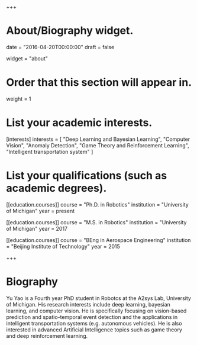 +++
# About/Biography widget.

date = "2016-04-20T00:00:00"
draft = false

widget = "about"

# Order that this section will appear in.
weight = 1

# List your academic interests.
[interests]
  interests = [
    "Deep Learning and Bayesian Learning",
    "Computer Vision",
    "Anomaly Detection",
    "Game Theory and Reinforcement Learning",
    "Intelligent transportation system"
  ]

# List your qualifications (such as academic degrees).
[[education.courses]]
  course = "Ph.D. in Robotics"
  institution = "University of Michigan"
  year = present

[[education.courses]]
  course = "M.S. in Robotics"
  institution = "University of Michigan"
  year = 2017

[[education.courses]]
  course = "BEng in Aerospace Engineering"
  institution = "Beijing Institute of Technology"
  year = 2015

+++

# Biography

Yu Yao is a Fourth year PhD student in Robotcs at the A2sys Lab, University of Michigan. His research interests include deep learning, bayesian learning, and computer vision. He is specifically focusing on vision-based prediction and spatio-temporal event detection and the applications in intelligent transportation systems (e.g. autonomous vehicles). He is also interested in advanced Artificial Intelligence topics such as game theory and deep reinforcement learning.

 
